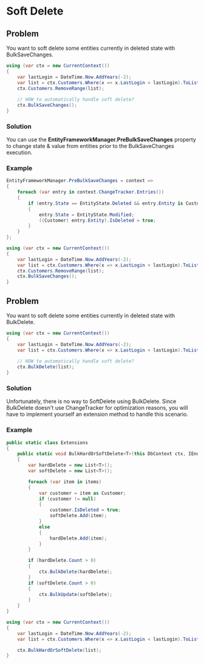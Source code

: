# Soft Delete

## Problem
You want to soft delete some entities currently in deleted state with BulkSaveChanges.


```csharp
using (var ctx = new CurrentContext())
{
    var lastLogin = DateTime.Now.AddYears(-2);
    var list = ctx.Customers.Where(x => x.LastLogin < lastLogin).ToList();
    ctx.Customers.RemoveRange(list);
    
    // HOW to automatically handle soft delete?
    ctx.BulkSaveChanges();
}
```

### Solution
You can use the **EntityFrameworkManager.PreBulkSaveChanges** property to change state & value from entities prior to the BulkSaveChanges execution.

### Example


```csharp
EntityFrameworkManager.PreBulkSaveChanges = context =>
{
    foreach (var entry in context.ChangeTracker.Entries())
    {
        if (entry.State == EntityState.Deleted && entry.Entity is Customer)
        {
            entry.State = EntityState.Modified;
            ((Customer) entry.Entity).IsDeleted = true;
        }
    }
};

using (var ctx = new CurrentContext())
{
    var lastLogin = DateTime.Now.AddYears(-2);
    var list = ctx.Customers.Where(x => x.LastLogin < lastLogin).ToList();
    ctx.Customers.RemoveRange(list);
    ctx.BulkSaveChanges();
}
```

## Problem
You want to soft delete some entities currently in deleted state with BulkDelete.


```csharp
using (var ctx = new CurrentContext())
{
    var lastLogin = DateTime.Now.AddYears(-2);
    var list = ctx.Customers.Where(x => x.LastLogin < lastLogin).ToList();
    
    // HOW to automatically handle soft delete?
    ctx.BulkDelete(list);
}
```

### Solution
Unfortunately, there is no way to SoftDelete using BulkDelete. Since BulkDelete doesn't use ChangeTracker for optimization reasons, you will have to implement yourself an extension method to handle this scenario.

### Example


```csharp
public static class Extensions
{
    public static void BulkHardOrSoftDelete<T>(this DbContext ctx, IEnumerable<T> items) where T : class
    {
        var hardDelete = new List<T>();
        var softDelete = new List<T>();

        foreach (var item in items)
        {
            var customer = item as Customer;
            if (customer != null)
            {
                customer.IsDeleted = true;
                softDelete.Add(item);
            }
            else
            {
                hardDelete.Add(item);
            }
        }

        if (hardDelete.Count > 0)
        {
            ctx.BulkDelete(hardDelete);
        }
        if (softDelete.Count > 0)
        {
            ctx.BulkUpdate(softDelete);
        }
    }
}

using (var ctx = new CurrentContext())
{
	var lastLogin = DateTime.Now.AddYears(-2);
	var list = ctx.Customers.Where(x => x.LastLogin < lastLogin).ToList();

	ctx.BulkHardOrSoftDelete(list);
}
```

